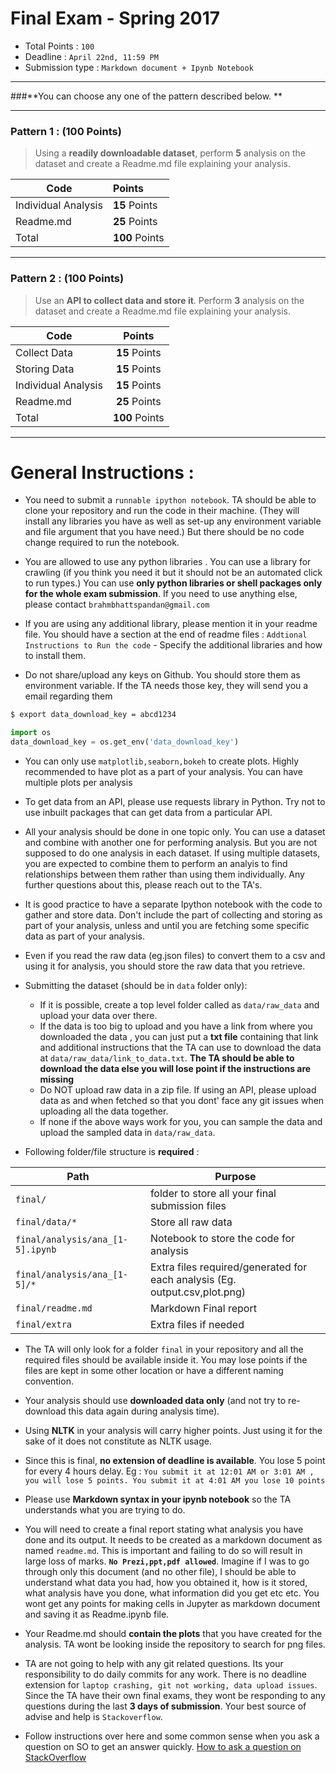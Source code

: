 # Final Exam - Spring 2017 

- Total Points : `100`
- Deadline : `April 22nd, 11:59 PM`
- Submission type : `Markdown document + Ipynb Notebook`

---
###**You can choose any one of the pattern described below. **

---


### Pattern 1 : (100 Points)

> Using a **readily downloadable dataset**, perform **5** analysis on the dataset and create a Readme.md file explaining your analysis. 


| Code        | Points           | 
| -------------- |:-------------| 
| Individual Analysis        | **15** Points | 
| Readme.md      | **25** Points      |   
| Total      | **100** Points      |   


---
### Pattern 2 : (100 Points)


> Use an **API to collect data and store it**. Perform **3** analysis on the dataset and create a Readme.md file explaining your analysis.



| Code        | Points           | 
| ------------- |:-------------:| 
|Collect Data       | **15** Points | 
| Storing Data      | **15** Points      |   
| Individual Analysis  | **15** Points      |
| Readme.md      | **25** Points      |   
| Total      | **100** Points      | 


---

# General Instructions :

- You need to submit a `runnable ipython notebook`. TA should be able to clone your repository and run the code in their machine. (They will install any libraries you have as well as set-up any environment variable and file argument that you have need.) But there should be no code change required to run the notebook.

- You are allowed to use any python libraries . You can use a library for crawling (if you think you need it but it should not be an automated click to run types.) You can use **only python libraries or shell packages only for the whole exam submission**. If you need to use anything else, please contact `brahmbhattspandan@gmail.com`

- If you are using any additional library, please mention it in your readme file. You should have a section at the end of readme files : `Addtional Instructions to Run the code` - Specify the additional libraries and how to install them.

- Do not share/upload any keys on Github. You should store them as environment variable. If the TA needs those key, they will send you a email regarding them
```sh
$ export data_download_key = abcd1234
```
```python
import os
data_download_key = os.get_env('data_download_key')
```
- You can only use `matplotlib,seaborn,bokeh` to create plots. Highly recommended to have plot as a part of your analysis. You can have multiple plots per analysis

- To get data from an API, please use requests library in Python. Try not to use inbuilt packages that can get data from a particular API.

- All your analysis should be done in one topic only. You can use a dataset and combine with another one for performing analysis. But you are not supposed to do one analysis in each dataset. If using multiple datasets, you are expected to combine them to perform an analyis to find relationships between them rather than using them individually. Any further questions about this, please reach out to the TA's. 
- It is good practice to have a separate Ipython notebook with the code to gather and store data. Don't include the part of collecting and storing as part of your analysis, unless and until you are fetching some specific data as part of your analysis.
- Even if you read the raw data (eg.json files) to convert them to a csv and using it for analysis, you should store the raw data that you retrieve.

- Submitting the dataset (should be in `data` folder only):
	- If it is possible, create a top level folder called as `data/raw_data` and upload your data over there.
	- If the data is too big to upload and you have a link from where you downloaded the data , you can just put a **txt file** containing that link and additional instructions that the TA can use to download the data at `data/raw_data/link_to_data.txt`. **The TA should be able to download the data else you will lose point if the instructions are missing**
	- Do NOT upload raw data in a zip file. If using an API, please upload data as and when fetched so that you dont' face any git issues when uploading all the data together.
	- If none if the above ways work for you, you can sample the data and upload the sampled data in `data/raw_data`. 

- Following folder/file structure is **required** : 

| Path        | Purpose           | 
| ------------- |-------------| 
|`final/`       | folder to store all your final submission files | 
| `final/data/*`      | Store all raw data      |   
| `final/analysis/ana_[1-5].ipynb`  | Notebook to store the code for analysis      |
| `final/analysis/ana_[1-5]/*`  | Extra files required/generated for each analysis (Eg. output.csv,plot.png)      |
| `final/readme.md`  | Markdown Final report     |
| `final/extra`  | Extra files if needed     |


-  The TA will only look for a folder `final` in your repository and all the required files should be available inside it. You may lose points if the files are kept in some other location or have a different naming convention.

- Your analysis should use **downloaded data only** (and not try to re-download this data again during analysis time).

-  Using **NLTK** in your analysis will carry higher points. Just using it for the sake of it does not constitute as NLTK usage.

-  Since this is final, **no extension of deadline is available**. You lose 5 point for every 4 hours delay. Eg : `You submit it at 12:01 AM or 3:01 AM , you will lose 5 points. You submit it at 4:01 AM you lose 10 points`

-  Please use **Markdown syntax in your ipynb notebook** so the TA understands what you are trying to do. 

-  You will need to create a final report stating what analysis you have done and its output. It needs to be created as a markdown document as named `readme.md`. This is important and failing to do so will result in large loss of marks. **`No Prezi,ppt,pdf allowed`**. Imagine if I was to go through only this document (and no other file), I should be able to understand what data you had, how you obtained it, how is it stored, what analysis have you done, what information did you get etc etc. You wont get any points for making cells in Jupyter as markdown document and saving it as Readme.ipynb file. 

- Your Readme.md should **contain the plots** that you have created for the analysis. TA wont be looking inside the repository to search for png files.

- TA are not going to help with any git related questions. Its your responsibility to do daily commits for any work. There is no deadline extension for `laptop crashing, git not working, data upload issues`.  Since the TA have their own final exams, they wont be responding to any questions during the last **3 days of submission**. Your best source of advise and help is `Stackoverflow`. 
- Follow instructions over here and some common sense when you ask a question on SO to get an answer quickly. [How to ask a question on StackOverflow ](https://stackoverflow.com/help/how-to-ask )
